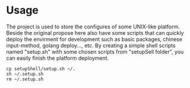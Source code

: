 # Usage

The project is used to store the configures of some UNIX-like platform. Beside the original propose here also have some scripts that can quickly deploy the envirment for development such as basic packages, chinese input-method, golang deploy..., etc.
By creating a simple shell scripts named "setup.sh" with some chosen scripts from "setupSell folder", you can easily finish the platform deployment.

	cp setupShell/setup.sh ~/.
	sh ~/.setup.sh
	rm ~/.setup.sh

